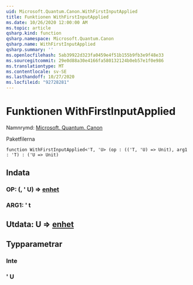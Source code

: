 ```yaml
---
uid: Microsoft.Quantum.Canon.WithFirstInputApplied
title: Funktionen WithFirstInputApplied
ms.date: 10/26/2020 12:00:00 AM
ms.topic: article
qsharp.kind: function
qsharp.namespace: Microsoft.Quantum.Canon
qsharp.name: WithFirstInputApplied
qsharp.summary: ''
ms.openlocfilehash: 5ab39922d323fa0459e4f51b155b9fb3e9f48e33
ms.sourcegitcommit: 29e0d88a30e4166fa580132124b0eb57e1f0e986
ms.translationtype: MT
ms.contentlocale: sv-SE
ms.lasthandoff: 10/27/2020
ms.locfileid: "92728281"
---
```

# <a name="withfirstinputapplied-function"></a>Funktionen WithFirstInputApplied

Namnrymd: [Microsoft. Quantum. Canon](xref:Microsoft.Quantum.Canon)

Paketfilerna [](https://nuget.org/packages/)




```qsharp
function WithFirstInputApplied<'T, 'U> (op : (('T, 'U) => Unit), arg1 : 'T) : ('U => Unit)
```


## <a name="input"></a>Indata

### <a name="op--tu--unit"></a>OP: (, ' U) => [enhet](xref:microsoft.quantum.lang-ref.unit) 




### <a name="arg1--t"></a>ARG1: ' t





## <a name="output--u--unit"></a>Utdata: U => [enhet](xref:microsoft.quantum.lang-ref.unit) 



## <a name="type-parameters"></a>Typparametrar

### <a name="t"></a>Inte


### <a name="u"></a>' U

